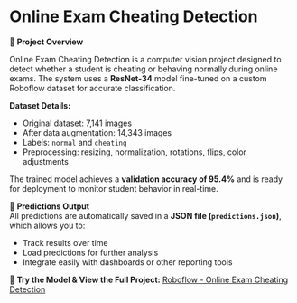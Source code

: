 # Online Exam Cheating Detection

📌 **Project Overview**

Online Exam Cheating Detection is a computer vision project designed to detect whether a student is cheating or behaving normally during online exams. The system uses a **ResNet-34** model fine-tuned on a custom Roboflow dataset for accurate classification.

**Dataset Details:**  
- Original dataset: 7,141 images  
- After data augmentation: 14,343 images  
- Labels: `normal` and `cheating`  
- Preprocessing: resizing, normalization, rotations, flips, color adjustments  

The trained model achieves a **validation accuracy of 95.4%** and is ready for deployment to monitor student behavior in real-time.

💾 **Predictions Output**  
All predictions are automatically saved in a **JSON file (`predictions.json`)**, which allows you to:  

- Track results over time  
- Load predictions for further analysis  
- Integrate easily with dashboards or other reporting tools  

🔗 **Try the Model & View the Full Project:** [Roboflow - Online Exam Cheating Detection](https://app.roboflow.com/sohila-reda-82dmq/online-exam-cheating-detection-vkvle/models/online-exam-cheating-detection-vkvle/1)
